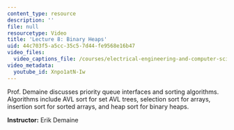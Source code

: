 ```yaml
---
content_type: resource
description: ''
file: null
resourcetype: Video
title: 'Lecture 8: Binary Heaps'
uid: 44c703f5-a5cc-35c5-7d44-fe9568e16b47
video_files:
  video_captions_file: /courses/electrical-engineering-and-computer-science/6-006-introduction-to-algorithms-spring-2020/lecture-videos/lecture-8-binary-heaps/Xnpo1atN-Iw.vtt
video_metadata:
  youtube_id: Xnpo1atN-Iw
---
```


Prof. Demaine discusses priority queue interfaces and sorting algorithms. Algorithms include AVL sort for set AVL trees, selection sort for arrays, insertion sort for sorted arrays, and heap sort for binary heaps.

**Instructor:** Erik Demaine